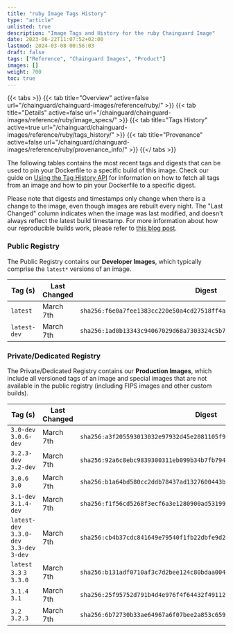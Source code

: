 ```yaml
---
title: "ruby Image Tags History"
type: "article"
unlisted: true
description: "Image Tags and History for the ruby Chainguard Image"
date: 2023-06-22T11:07:52+02:00
lastmod: 2024-03-08 00:56:03
draft: false
tags: ["Reference", "Chainguard Images", "Product"]
images: []
weight: 700
toc: true
---
```


{{< tabs >}}
{{< tab title="Overview" active=false url="/chainguard/chainguard-images/reference/ruby/" >}}
{{< tab title="Details" active=false url="/chainguard/chainguard-images/reference/ruby/image_specs/" >}}
{{< tab title="Tags History" active=true url="/chainguard/chainguard-images/reference/ruby/tags_history/" >}}
{{< tab title="Provenance" active=false url="/chainguard/chainguard-images/reference/ruby/provenance_info/" >}}
{{</ tabs >}}

The following tables contains the most recent tags and digests that can be used to pin your Dockerfile to a specific build of this image. Check our guide on [Using the Tag History API](/chainguard/chainguard-images/using-the-tag-history-api/) for information on how to fetch all tags from an image and how to pin your Dockerfile to a specific digest.

Please note that digests and timestamps only change when there is a change to the image, even though images are rebuilt every night. The "Last Changed" column indicates when the image was last modified, and doesn't always reflect the latest build timestamp. For more information about how our reproducible builds work, please refer to [this blog post](https://www.chainguard.dev/unchained/reproducing-chainguards-reproducible-image-builds).

### Public Registry
The Public Registry contains our **Developer Images**, which typically comprise the `latest*` versions of an image.

| Tag (s)       | Last Changed | Digest                                                                    |
|---------------|--------------|---------------------------------------------------------------------------|
|  `latest`     | March 7th    | `sha256:f6e0a7fee1383cc220e50a4cd27518ff4a263bae258232fc516480258b25c589` |
|  `latest-dev` | March 7th    | `sha256:1ad0b13343c94067029d68a7303324c5b7d6806016e832c4a0d4248248868f0e` |


### Private/Dedicated Registry
The Private/Dedicated Registry contains our **Production Images**, which include all versioned tags of an image and special images that are not available in the public registry (including FIPS images and other custom builds).

| Tag (s)                                     | Last Changed | Digest                                                                    |
|---------------------------------------------|--------------|---------------------------------------------------------------------------|
|  `3.0-dev` `3.0.6-dev`                      | March 7th    | `sha256:a3f205593013032e97932d45e2081105f98f7af1269ce1d4d86d6ef6958959cf` |
|  `3.2.3-dev` `3.2-dev`                      | March 7th    | `sha256:92a6c8ebc9839300311eb099b34b7fb794dc9993cf95ac91a567b204cf4c6eb9` |
|  `3.0.6` `3.0`                              | March 7th    | `sha256:b1a64bd580cc2ddb78437ad1327600443b246eabb31d84fdf79d6bb4fed6161e` |
|  `3.1-dev` `3.1.4-dev`                      | March 7th    | `sha256:f1f56cd5268f3ecf6a3e1280900ad53199bf9cdfd80e8bccd4d49d0f694562ae` |
|  `latest-dev` `3.3.0-dev` `3.3-dev` `3-dev` | March 7th    | `sha256:cb4b37cdc841649e79540f1fb22dbfe9d26e078010d83b9c3c0406a4a376bd4b` |
|  `latest` `3.3` `3` `3.3.0`                 | March 7th    | `sha256:b131adf0710af3c7d2bee124c80bdaa004f81b2f525b04739053789194e975d0` |
|  `3.1.4` `3.1`                              | March 7th    | `sha256:25f95752d791b4d4e976f4f64432f49112858e16290acea58b8d56fbd09ee728` |
|  `3.2` `3.2.3`                              | March 7th    | `sha256:6b72730b33ae64967a6f07bee2a853c659c5f38fdbb76810d6395d9bc66468c5` |

